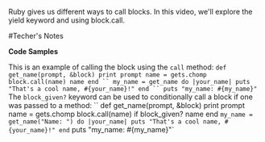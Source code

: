 Ruby gives us different ways to call blocks. 
In this video, we'll explore the yield keyword and using block.call.

#Techer's Notes


**Code Samples**

This is an example of calling the block using the `call` method:
`
def get_name(prompt, &block)
  print prompt
  name = gets.chomp
  block.call(name)
  name
end
``
my_name = get_name do |your_name|
  puts "That's a cool name, #{your_name}!"
end
``
puts "my_name: #{my_name}"
`
The `block_given?` keyword can be used to conditionally call a block if one was passed to a method:
``
def get_name(prompt, &block)
  print prompt
  name = gets.chomp
  block.call(name) if block_given?
  name
end
`
my_name = get_name("Name: ") do |your_name|
  puts "That's a cool name, #{your_name}!"
end
`
puts "my_name: #{my_name}"`
